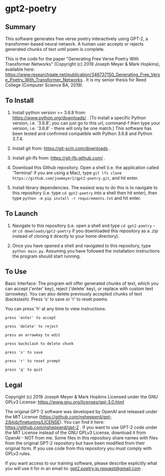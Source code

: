 # gpt2-poetry

## Summary

This software generates free verse poetry interactively using GPT-2, a transformer-based neural network. A human user accepts or rejects generated chunks of text until poem is complete.

This is the code for the paper "Generating Free Verse Poetry With Transformer Networks" (Copyright (c) 2019 Joseph Meyer & Mark Hopkins), available here: https://www.researchgate.net/publication/346737150_Generating_Free_Verse_Poetry_With_Transformer_Networks . It is my senior thesis for Reed College (Computer Science BA, 2019).




## To Install

1) Install python version >= 3.6.8 from: https://www.python.org/downloads/ . (To install a specific Python version, i.e. '3.6.8', you can just go to this url, command-f then type your version, i.e. '3.6.8' - there will only be one match.)
This software has been tested and confirmed compatible with Python 3.6.8 and Python 3.7.4.

2) Install git from: https://git-scm.com/downloads .

3) Install git-lfs from: https://git-lfs.github.com/ .

4) Download this Github repository. Open a shell (i.e. the application called 'Terminal' if you are using a Mac), type `git lfs clone https://github.com/joemeyer1/gpt2-poetry.git`, and hit enter.

5) Install library dependencies. The easiest way to do this is to navigate to this repository (i.e. type `cd gpt2-poetry` into a shell then hit enter), then type `python -m pip install -r requirements.txt` and hit enter.



## To Launch

1) Navigate to this repository (i.e. open a shell and type `cd gpt2-poetry` - or `cd downloads/gpt2-poetry` if you downloaded this repository as a .zip instead of cloning it directly to your home directory).

2) Once you have opened a shell and navigated to this repository, type `python main.py`. Assuming you have followed the installation instructions the program should start running.



## To Use

Basic Interface: The program will offer generated chunks of text, which you can accept ('enter' key), reject ('delete' key), or replace with custom text (arrowkey). You can also delete previously accepted chunks of text (backslash). Press 's' to save or 'r' to reset poems.


You can press 'h' at any time to view instructions:

```
press 'enter' to accept

press 'delete' to reject

press an arrowkey to edit

press backslash to delete chunk

press 's' to save

press 'r' to reset prompt

press 'q' to quit
```



## Legal

Copyright (c) 2019 Joseph Meyer & Mark Hopkins Licensed under the GNU GPLv3 License: https://www.gnu.org/licenses/gpl-3.0.html

The original GPT-2 software was developed by OpenAI and released under the MIT License (https://github.com/nshepperd/gpt-2/blob/finetuning/LICENSE). You can find it here: https://github.com/nshepperd/gpt-2 . If you want to use GPT-2 code under the MIT License instead of the GNU GPLv3 License, download it from OpenAI - NOT from me. Some files in this repository share names with files from the original GPT-2 repository but have been modified from their original form. If you use code from this repository you must comply with GPLv3 rules.

If you want access to our training software, please describe explicitly what you will use it for in an email to: gpt2.poetry.ip.request@gmail.com .

